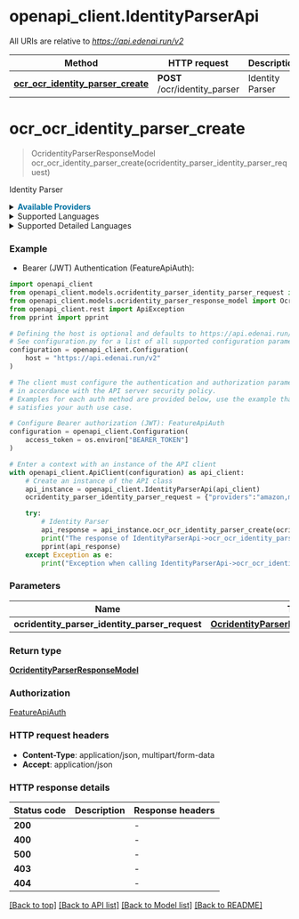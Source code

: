 # openapi_client.IdentityParserApi

All URIs are relative to *https://api.edenai.run/v2*

Method | HTTP request | Description
------------- | ------------- | -------------
[**ocr_ocr_identity_parser_create**](IdentityParserApi.md#ocr_ocr_identity_parser_create) | **POST** /ocr/identity_parser | Identity Parser


# **ocr_ocr_identity_parser_create**
> OcridentityParserResponseModel ocr_ocr_identity_parser_create(ocridentity_parser_identity_parser_request)

Identity Parser

<details><summary><strong style='color: #0072a3; cursor: pointer'>Available Providers</strong></summary>    |Provider|Version|Price|Billing unit| |----|-------|-----|------------| |**amazon**|`boto3 (v1.15.18)`|0.025 (per 1 page)|1 page |**base64**|`latest`|0.2 (per 1 page)|1 page |**microsoft**|`rest API 3.0`|0.01 (per 1 page)|1 page |**mindee**|`v2`|0.1 (per 1 page)|1 page |**klippa**|`v1`|0.1 (per 1 file)|1 file |**affinda**|`v3`|0.07 (per 1 file)|1 file   </details>  <details><summary>Supported Languages</summary>      |Name|Value| |----|-----| |**Afrikaans**|`af`| |**Albanian**|`sq`| |**Arabic**|`ar`| |**Bengali**|`bn`| |**Bulgarian**|`bg`| |**Chinese**|`zh`| |**Croatian**|`hr`| |**Czech**|`cs`| |**Danish**|`da`| |**Dutch**|`nl`| |**English**|`en`| |**Estonian**|`et`| |**Finnish**|`fi`| |**French**|`fr`| |**German**|`de`| |**Gujarati**|`gu`| |**Hebrew**|`he`| |**Hindi**|`hi`| |**Hungarian**|`hu`| |**Indonesian**|`id`| |**Italian**|`it`| |**Japanese**|`ja`| |**Kannada**|`kn`| |**Korean**|`ko`| |**Latvian**|`lv`| |**Lithuanian**|`lt`| |**Macedonian**|`mk`| |**Malayalam**|`ml`| |**Marathi**|`mr`| |**Modern Greek (1453-)**|`el`| |**Nepali (macrolanguage)**|`ne`| |**Norwegian**|`no`| |**Panjabi**|`pa`| |**Persian**|`fa`| |**Polish**|`pl`| |**Portuguese**|`pt`| |**Romanian**|`ro`| |**Russian**|`ru`| |**Slovak**|`sk`| |**Slovenian**|`sl`| |**Somali**|`so`| |**Spanish**|`es`| |**Swahili (macrolanguage)**|`sw`| |**Swedish**|`sv`| |**Tagalog**|`tl`| |**Tamil**|`ta`| |**Telugu**|`te`| |**Thai**|`th`| |**Turkish**|`tr`| |**Ukrainian**|`uk`| |**Urdu**|`ur`| |**Vietnamese**|`vi`|  </details><details><summary>Supported Detailed Languages</summary>      |Name|Value| |----|-----| |**Auto detection**|`auto-detect`| |**Chinese (China)**|`zh-cn`| |**Chinese (Taiwan)**|`zh-tw`| |**English (United States)**|`en-US`| |**French (France)**|`fr-FR`| |**German (Germany)**|`de-DE`| |**Italian (Italy)**|`it-IT`| |**Portuguese (Portugal)**|`pt-PT`| |**Spanish (Spain)**|`es-ES`|  </details>

### Example

* Bearer (JWT) Authentication (FeatureApiAuth):

```python
import openapi_client
from openapi_client.models.ocridentity_parser_identity_parser_request import OcridentityParserIdentityParserRequest
from openapi_client.models.ocridentity_parser_response_model import OcridentityParserResponseModel
from openapi_client.rest import ApiException
from pprint import pprint

# Defining the host is optional and defaults to https://api.edenai.run/v2
# See configuration.py for a list of all supported configuration parameters.
configuration = openapi_client.Configuration(
    host = "https://api.edenai.run/v2"
)

# The client must configure the authentication and authorization parameters
# in accordance with the API server security policy.
# Examples for each auth method are provided below, use the example that
# satisfies your auth use case.

# Configure Bearer authorization (JWT): FeatureApiAuth
configuration = openapi_client.Configuration(
    access_token = os.environ["BEARER_TOKEN"]
)

# Enter a context with an instance of the API client
with openapi_client.ApiClient(configuration) as api_client:
    # Create an instance of the API class
    api_instance = openapi_client.IdentityParserApi(api_client)
    ocridentity_parser_identity_parser_request = {"providers":"amazon,microsoft,mindee,klippa,base64,affinda","file_url":"http://edenai-resource-example.pdf"} # OcridentityParserIdentityParserRequest | 

    try:
        # Identity Parser
        api_response = api_instance.ocr_ocr_identity_parser_create(ocridentity_parser_identity_parser_request)
        print("The response of IdentityParserApi->ocr_ocr_identity_parser_create:\n")
        pprint(api_response)
    except Exception as e:
        print("Exception when calling IdentityParserApi->ocr_ocr_identity_parser_create: %s\n" % e)
```



### Parameters


Name | Type | Description  | Notes
------------- | ------------- | ------------- | -------------
 **ocridentity_parser_identity_parser_request** | [**OcridentityParserIdentityParserRequest**](OcridentityParserIdentityParserRequest.md)|  | 

### Return type

[**OcridentityParserResponseModel**](OcridentityParserResponseModel.md)

### Authorization

[FeatureApiAuth](../README.md#FeatureApiAuth)

### HTTP request headers

 - **Content-Type**: application/json, multipart/form-data
 - **Accept**: application/json

### HTTP response details

| Status code | Description | Response headers |
|-------------|-------------|------------------|
**200** |  |  -  |
**400** |  |  -  |
**500** |  |  -  |
**403** |  |  -  |
**404** |  |  -  |

[[Back to top]](#) [[Back to API list]](../README.md#documentation-for-api-endpoints) [[Back to Model list]](../README.md#documentation-for-models) [[Back to README]](../README.md)

